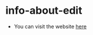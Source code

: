 # info-about-edit
- You can visit the website  [here](https://codesandbox.io/p/sandbox/3-lesson2-x9jwkp?file=%2Fsrc%2FApp.tsx)
